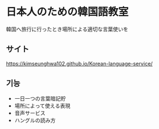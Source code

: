 # 日本人のための韓国語教室
韓国へ旅行に行ったとき場所による適切な言葉使いを

## サイト

https://kimseunghwa102.github.io/Korean-language-service/


## 기능
* 一日一つの言葉暗記貯
* 場所によって使える表現
* 音声サービス
* ハングルの読み方
